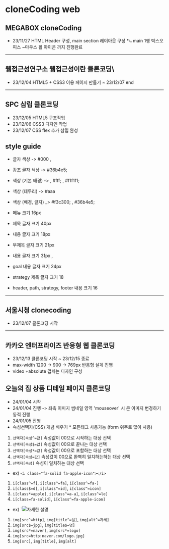 # cloneCoding web
## MEGABOX cloneCoding
* 23/11/27 HTML Header 구성, main section 레이아웃 구성
*ㄴmain 1행 박스오피스 ~마우스 휠 아이콘 까지 진행완료
------
## 웹접근성연구소 웹접근성이란 클론코딩\
* 23/12/04 HTML5 + CSS3 이용 페이지 만들기 ~ 23/12/07 end
-------
## SPC 삼립 클론코딩
* 23/12/05 HTML5 구조작업
* 23/12/06 CSS3 디자인 작업
* 23/12/07 CSS flex 추가 삼립 완성
## style guide
* 글자 색상 -> #000 , 
* 강조 글자 색상 -> #36b4e5;
* 색상 (기본 배경) -> , #fff; ,  #f1f1f1;
* 색상 (테두리) -> #aaa
* 색상 (배경, 글자) _> #f3c300; , #36b4e5;
* 메뉴 크기 16px
* 제목 글자 크기 40px
* 내용 글자 크기 18px

* 부제목 글자 크기 21px
* 내용 글자 크기 31px ,
* goal 내용 글자 크기 24px
* strategy 제목 글자 크기 18
* header, path, strategy, footer 내용 크기 16
------------
## 서울시청 clonecoding
* 23/12/07 클론코딩 시작
--------------
## 카카오 엔터프라이즈 반응형 웹 클론코딩
* 23/12/13 클론코딩 시작 ~ 23/12/15 종료
* max-width 1200 -> 900 -> 769px 반응형 설계 진행
* video +absolute 겹치는 디자인 구성
## 오늘의 집 상품 디테일 페이지 클론코딩
* 24/01/04 시작
* 24/01/04 진행 -> 좌측 이미지 썸네일 영역 'mouseover' 시 큰 이미지 변경하기 동적 진행
* 24/01/05 진행
* 속성선택자(CSS) 개념 배우기 * 모든태그 사용가능 (form 위주로 많이 사용)
1. `선택자[속성^=값]` 속성값이 00으로 시작하는 대상 선택
2. `선택자[속성$=값]` 속성값이 00으로 끝나는 대상 선택
3. `선택자[속성*=값]` 속성값이 00으로 포함하는 대상 선택
4. `선택자[속성=값]` 속성값이 00으로 완벽히 일치하는하는 대상 선택
5. `선택자[속성]` 속성이 일치하는 대상 선택
* ex) `<i class="fa-solid fa-apple-icon"></i>`
1. `i[class^=f]`, `i[class^=fa]`, `i[class^=fa-]`
2. `i[class$=d]`, `i[class^=id]`, `i[class^=icon]`
3. `i[class*=apple]`, `i[class^=a-a]`, `i[class^=le]`
4. `i[class=fa-solid]`, `i[class^=fa-apple-icon]`
* ex) `<img src="http:naver.com/logo.jpg" title="설명" alt="자세한 설명">
1. `img[src^=http]`, `img[title^=설]`, `img[alt^=자세]`
2. `img[src$=jpg]`, `img[title$=명]`
3. `img[src*=naver]`, `img[src*=logo]`
4. `img[src=http:naver.com/logo.jpg]`
5. `img[src]`, `img[title]`, `img[alt]`
